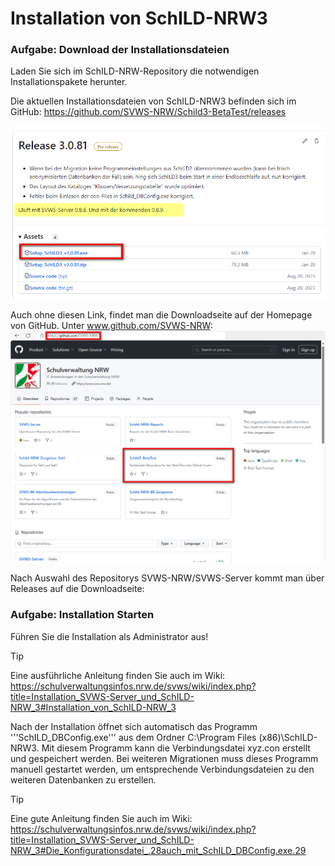 # Installation von SchILD-NRW3
### Aufgabe: Download der Installationsdateien
Laden Sie sich im SchILD-NRW-Repository die notwendigen Installationspakete herunter.  

Die aktuellen Installationsdateien von SchILD-NRW3 befinden sich im GitHub: 
https://github.com/SVWS-NRW/Schild3-BetaTest/releases

![Release](./graphics/InstallationSchild_GitHubRelease.png)


Auch ohne diesen Link, findet man die Downloadseite auf der Homepage von GitHub. Unter www.github.com/SVWS-NRW:
![Repository SVWS-NRW/Schild3-BetaTest](./graphics/InstallationSchild_GitHubSuchen.png)


Nach Auswahl des Repositorys SVWS-NRW/SVWS-Server kommt man über Releases auf die Downloadseite:


### Aufgabe: Installation Starten
Führen Sie die Installation als Administrator aus!


> [!TIP] 
> Eine ausführliche Anleitung finden Sie auch im Wiki: 
> https://schulverwaltungsinfos.nrw.de/svws/wiki/index.php?title=Installation_SVWS-Server_und_SchILD-NRW_3#Installation_von_SchILD-NRW_3 




Nach der Installation öffnet sich automatisch das Programm '''SchILD_DBConfig.exe''' aus dem Ordner C:\Program Files (x86)\SchILD-NRW3. Mit diesem Programm kann die Verbindungsdatei xyz.con erstellt und gespeichert werden. Bei weiteren Migrationen muss dieses Programm manuell gestartet werden, um entsprechende Verbindungsdateien zu den weiteren Datenbanken zu erstellen.

> [!TIP] 
> Eine gute Anleitung finden Sie auch im Wiki: 
> https://schulverwaltungsinfos.nrw.de/svws/wiki/index.php?title=Installation_SVWS-Server_und_SchILD-NRW_3#Die_Konfigurationsdatei_.28auch_mit_SchILD_DBConfig.exe.29






